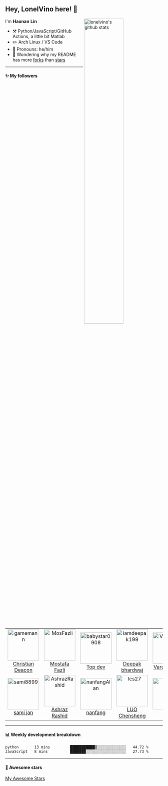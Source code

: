 ## Hey, LonelVino here! :wave:

<img align="right" alt="lonelvino's github stats" width="50%" src="https://github-readme-stats.vercel.app/api?username=LonelVino&show_icons=true">

I'm **Haonan** **Lin**

-   :hammer_and_pick: Python/JavaScript/GitHub Actions, a little bit Matlab 
-   :pencil2: Arch Linux / VS Code
-   :man: Pronouns: he/him
-   :thinking: Wondering why my README has more [forks](https://github.com/lonelvino/lonelvino/network/members) than [stars](https://github.com/lonelvino/lonelvino/stargazers)

---

#### :sparkles: My followers

<!--START_SECTION:top-followers-->
<table>
  <tr>
    <td align="center">
      <a href="https://github.com/gamemann">
        <img src="https://avatars2.githubusercontent.com/u/6509565" width="100px;" alt="gamemann"/>
      </a>
      <br />
      <a href="https://github.com/gamemann">Christian Deacon</a>
    </td>
    <td align="center">
      <a href="https://github.com/MosFazli">
        <img src="https://avatars2.githubusercontent.com/u/69136464" width="100px;" alt="MosFazli"/>
      </a>
      <br />
      <a href="https://github.com/MosFazli">Mostafa Fazli</a>
    </td>
    <td align="center">
      <a href="https://github.com/babystar0908">
        <img src="https://avatars2.githubusercontent.com/u/73906697" width="100px;" alt="babystar0908"/>
      </a>
      <br />
      <a href="https://github.com/babystar0908">Top dev</a>
    </td>
    <td align="center">
      <a href="https://github.com/iamdeepak199">
        <img src="https://avatars2.githubusercontent.com/u/80276722" width="100px;" alt="iamdeepak199"/>
      </a>
      <br />
      <a href="https://github.com/iamdeepak199">Deepak bhardwaj</a>
    </td>
    <td align="center">
      <a href="https://github.com/VarunBanka">
        <img src="https://avatars2.githubusercontent.com/u/88031057" width="100px;" alt="VarunBanka"/>
      </a>
      <br />
      <a href="https://github.com/VarunBanka">Varun Banka</a>
    </td>
    <td align="center">
      <a href="https://github.com/tupokraju">
        <img src="https://avatars2.githubusercontent.com/u/105707216" width="100px;" alt="tupokraju"/>
      </a>
      <br />
      <a href="https://github.com/tupokraju">tupokraju</a>
    </td>
    <td align="center">
      <a href="https://github.com/horizonvert1027">
        <img src="https://avatars2.githubusercontent.com/u/117667761" width="100px;" alt="horizonvert1027"/>
      </a>
      <br />
      <a href="https://github.com/horizonvert1027">horizonvert1027</a>
    </td>
  </tr>
  <tr>
    <td align="center">
      <a href="https://github.com/sami8899">
        <img src="https://avatars2.githubusercontent.com/u/115140047" width="100px;" alt="sami8899"/>
      </a>
      <br />
      <a href="https://github.com/sami8899">sami jan</a>
    </td>
    <td align="center">
      <a href="https://github.com/AshrazRashid">
        <img src="https://avatars2.githubusercontent.com/u/22600807" width="100px;" alt="AshrazRashid"/>
      </a>
      <br />
      <a href="https://github.com/AshrazRashid">Ashraz Rashid</a>
    </td>
    <td align="center">
      <a href="https://github.com/nanfangAlan">
        <img src="https://avatars2.githubusercontent.com/u/36793172" width="100px;" alt="nanfangAlan"/>
      </a>
      <br />
      <a href="https://github.com/nanfangAlan">nanfang</a>
    </td>
    <td align="center">
      <a href="https://github.com/lcs27">
        <img src="https://avatars2.githubusercontent.com/u/73965032" width="100px;" alt="lcs27"/>
      </a>
      <br />
      <a href="https://github.com/lcs27">LUO Chensheng</a>
    </td>
    <td align="center">
      <a href="https://github.com/ulfz">
        <img src="https://avatars2.githubusercontent.com/u/100300554" width="100px;" alt="ulfz"/>
      </a>
      <br />
      <a href="https://github.com/ulfz">ulfz</a>
    </td>
    <td align="center">
      <a href="https://github.com/Texive">
        <img src="https://avatars2.githubusercontent.com/u/83424417" width="100px;" alt="Texive"/>
      </a>
      <br />
      <a href="https://github.com/Texive">Texive</a>
    </td>
  </tr>
</table>
<!--END_SECTION:top-followers-->

---

#### :bar_chart: Weekly development breakdown

<!--START_SECTION:waka-->
```text
python       13 mins         ███████████▒░░░░░░░░░░░░░   44.72 % 
JavaScript   8 mins          ███████░░░░░░░░░░░░░░░░░░   27.73 % 
```
<!--END_SECTION:waka-->

---

#### :star2: Awesome stars

[My Awesome Stars](AWESOME-STARS.md)
